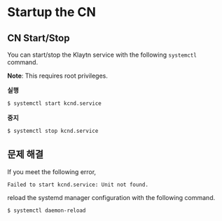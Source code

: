 # Startup the CN

## CN Start/Stop

You can start/stop the Klaytn service with the following `systemctl` command.

**Note**: This requires root privileges.

**실행**

```bash
$ systemctl start kcnd.service

```

**중지**

```bash
$ systemctl stop kcnd.service

```

## 문제 해결

If you meet the following error,

```bash
Failed to start kcnd.service: Unit not found.
```

reload the systemd manager configuration with the following command.

```bash
$ systemctl daemon-reload
```


